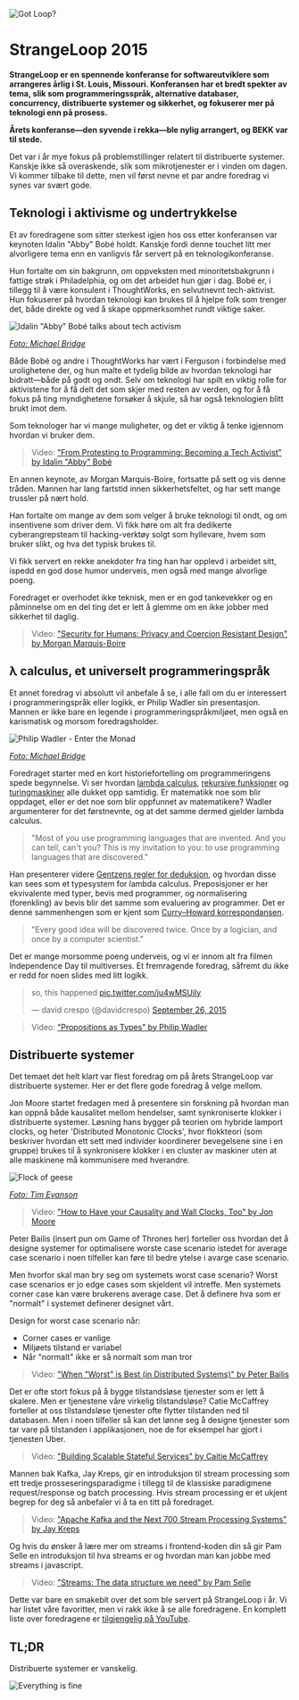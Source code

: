 ![Got Loop?](https://bekkopen.blob.core.windows.net/attachments/1976802f-7a9c-4c57-b6c5-8c131e40df4a)

# StrangeLoop 2015

**StrangeLoop er en spennende konferanse for softwareutviklere som arrangeres årlig i St. Louis, Missouri. Konferansen har et bredt spekter av tema, slik som programmeringsspråk, alternative databaser, concurrency, distribuerte systemer og sikkerhet, og fokuserer mer på teknologi enn på prosess.**

**Årets konferanse—den syvende i rekka—ble nylig arrangert, og BEKK var til stede.**

Det var i år mye fokus på problemstillinger relatert til distribuerte systemer. Kanskje ikke så overaskende, slik som mikrotjenester er i vinden om dagen. Vi kommer tilbake til dette, men vil først nevne et par andre foredrag vi synes var svært gode.

## Teknologi i aktivisme og undertrykkelse

Et av foredragene som sitter sterkest igjen hos oss etter konferansen var keynoten Idalin "Abby" Bobé holdt. Kanskje fordi denne touchet litt mer alvorligere tema enn en vanligvis får servert på en teknologikonferanse. 

Hun fortalte om sin bakgrunn, om oppveksten med minoritetsbakgrunn i fattige strøk i Philadelphia, og om det arbeidet hun gjør i dag. Bobé er, i tillegg til å være konsulent i ThoughtWorks, en selvutnevnt tech-aktivist. Hun fokuserer på hvordan teknologi kan brukes til å hjelpe folk som trenger det, både direkte og ved å skape oppmerksomhet rundt viktige saker.

![Idalin "Abby" Bobé talks about tech activism](https://bekkopen.blob.core.windows.net/attachments/c7d43538-81a0-4978-95a9-e0574dc53b6e)

[*Foto: Michael Bridge*](https://www.flickr.com/photos/strangeloop2015/21955796756/in/photostream/)

Både Bobé og andre i ThoughtWorks har vært i Ferguson i forbindelse med urolighetene der, og hun malte et tydelig bilde av hvordan teknologi har bidratt—både på godt og ondt. Selv om teknologi har spilt en viktig rolle for aktivistene for å få delt det som skjer med resten av verden, og for å få fokus på ting myndighetene forsøker å skjule, så har også teknologien blitt brukt imot dem.

Som teknologer har vi mange muligheter, og det er viktig å tenke igjennom hvordan vi bruker dem.

> Video: ["From Protesting to Programming: Becoming a Tech Activist" by Idalin "Abby" Bobé](https://youtu.be/gy82S8tjJX8)  

En annen keynote, av Morgan Marquis-Boire, fortsatte på sett og vis denne tråden. Mannen har lang fartstid innen sikkerhetsfeltet, og har sett mange trussler på nært hold.

Han fortalte om mange av dem som velger å bruke teknologi til ondt, og om insentivene som driver dem. Vi fikk høre om alt fra dedikerte cyberangrepsteam til hacking-verktøy solgt som hyllevare, hvem som bruker slikt, og hva det typisk brukes til.

Vi fikk servert en rekke anekdoter fra ting han har opplevd i arbeidet sitt, ispedd en god dose humor underveis, men også med mange alvorlige poeng.

Foredraget er overhodet ikke teknisk, men er en god tankevekker og en påminnelse om en del ting det er lett å glemme om en ikke jobber med sikkerhet til daglig.

> Video: ["Security for Humans: Privacy and Coercion Resistant Design" by Morgan Marquis-Boire](https://youtu.be/k4ypqzOShZs)


## λ calculus, et universelt programmeringspråk

Et annet foredrag vi absolutt vil anbefale å se, i alle fall om du er interessert i programmeringspråk eller logikk, er Philip Wadler sin presentasjon. Mannen er ikke bare en legende i programmeringspråkmiljøet, men også en karismatisk og morsom foredragsholder.

![Philip Wadler - Enter the Monad](https://bekkopen.blob.core.windows.net/attachments/7d214716-e348-48ab-86e4-531c47d74d15)

[*Foto: Michael Bridge*](https://www.flickr.com/photos/strangeloop2015/21794046360/)

Foredraget starter med en kort historiefortelling om programmeringens spede begynnelse. Vi ser hvordan [lambda calculus](https://en.wikipedia.org/wiki/Lambda_calculus), [rekursive funksjoner](https://en.wikipedia.org/wiki/Computable_function) og [turingmaskiner](https://en.wikipedia.org/wiki/Turing_machine) alle dukket opp samtidig. Er matematikk noe som blir oppdaget, eller er det noe som blir oppfunnet av matematikere? Wadler argumenterer for det førstnevnte, og at det samme dermed gjelder lambda calculus.

> "Most of you use programming languages that are invented. And you can tell, can't you? This is my invitation to you: to use programming languages that are discovered."

Han presenterer videre [Gentzens regler for deduksjon](https://no.wikipedia.org/wiki/Naturlig_deduksjon), og hvordan disse kan sees som et typesystem for lambda calculus. Preposisjoner er her ekvivalente med typer, bevis med programmer, og normalisering (forenkling) av bevis blir det samme som evaluering av programmer. Det er denne sammenhengen som er kjent som [Curry–Howard korrespondansen](https://en.wikipedia.org/wiki/Curry–Howard_correspondence).

> "Every good idea will be discovered twice. Once by a logician, and once by a computer scientist."

Det er mange morsomme poeng underveis, og vi er innom alt fra filmen Independence Day til multiverses. Et fremragende foredrag, såfremt du ikke er redd for noen slides med litt logikk.

<blockquote class="twitter-tweet" lang="en"><p lang="en" dir="ltr">so, this happened <a href="http://t.co/ju4wMSUily">pic.twitter.com/ju4wMSUily</a></p>&mdash; david crespo (@davidcrespo) <a href="https://twitter.com/davidcrespo/status/647865485162381312">September 26, 2015</a></blockquote>
<script async src="//platform.twitter.com/widgets.js" charset="utf-8"></script>

> Video: ["Propositions as Types" by Philip Wadler](https://youtu.be/IOiZatlZtGU)


## Distribuerte systemer

Det temaet det helt klart var flest foredrag om på årets StrangeLoop var distribuerte systemer. Her er det flere gode foredrag å velge mellom.

Jon Moore startet fredagen med å presentere sin forskning på hvordan man kan oppnå både kausalitet mellom hendelser, samt synkroniserte klokker i distribuerte systemer. Løsning hans bygger på teorien om hybride lamport clocks, og heter 'Distributed Monotonic Clocks', hvor flokkteori (som beskriver hvordan ett sett med individer koordinerer bevegelsene sine i en gruppe) brukes til å synkronisere klokker i en cluster av maskiner uten at alle maskinene må kommunisere med hverandre.

![Flock of geese](https://bekkopen.blob.core.windows.net/attachments/3dc6f416-9840-485a-8f5c-85b49586e5b2)

[*Foto: Tim Evanson*](https://www.flickr.com/photos/23165290@N00/13783370045/)

> Video: ["How to Have your Causality and Wall Clocks, Too" by Jon Moore](https://youtu.be/YqNGbvFHoKM)

Peter Bailis (insert pun om Game of Thrones her) forteller oss hvordan det å designe systemer for optimalisere worste case scenario istedet for average case scenario i noen tilfeller kan føre til bedre ytelse i avarge case scenario.

Men hvorfor skal man bry seg om systemets worst case scenario? Worst case scenarios er jo edge cases som skjeldent vil intreffe. Men systemets corner case kan være brukerens average case. Det å definere hva som er "normalt" i systemet definerer designet vårt. 

Design for worst case scenario når:

* Corner cases er vanlige 
* Miljøets tilstand er variabel 
* Når "normalt" ikke er så normalt som man tror

> Video: ["When "Worst" is Best (in Distributed Systems)" by Peter Bailis](https://youtu.be/ZGIAypUUwoQ)

Det er ofte stort fokus på å bygge tilstandsløse tjenester som er lett å skalere. Men er tjenestene våre virkelig tilstandsløse? Catie McCaffrey forteller at oss tilstandsløse tjenester ofte flytter tilstanden ned til databasen. Men i noen tilfeller så kan det lønne seg å designe tjenester som tar vare på tilstanden i applikasjonen, noe de for eksempel har gjort i tjenesten Uber.

> Video: ["Building Scalable Stateful Services" by Caitie McCaffrey](https://youtu.be/H0i_bXKwujQ)

Mannen bak Kafka, Jay Kreps, gir en introduksjon til stream processing som ett tredje prosseseringsparadigme i tillegg til de klassiske paradigmene request/response og batch processing.
Hvis stream processing er et ukjent begrep for deg så anbefaler vi å ta en titt på foredraget. 

> Video: ["Apache Kafka and the Next 700 Stream Processing Systems" by Jay Kreps](https://youtu.be/9RMOc0SwRro)

Og hvis du ønsker å lære mer om streams i frontend-koden din så gir Pam Selle en introduksjon til hva streams er og hvordan man kan jobbe med streams i javascript.

> Video: ["Streams: The data structure we need" by Pam Selle](https://youtu.be/3iKkwzlch0o)  

Dette var bare en smakebit over det som ble servert på StrangeLoop i år. Vi har listet våre favoritter, men vi rakk ikke å se alle foredragene. En komplett liste over foredragene er [tilgjengelig på YouTube](https://www.youtube.com/playlist?list=PLcGKfGEEONaCIl5eU53uPBnRJ9rbIH32R).

## TL;DR

Distribuerte systemer er vanskelig.

![Everything is fine](https://bekkopen.blob.core.windows.net/attachments/897149ed-8471-4ebc-a52a-227d259814f9)
